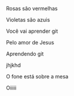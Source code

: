 Rosas são vermelhas

Violetas são azuis

Você vai aprender git

Pelo amor de Jesus

Aprendendo git

jhjkhd

O fone está sobre a mesa

Oiiiii
